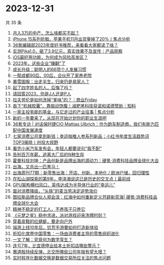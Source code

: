 # 2023-12-31

共 35 条

<!-- BEGIN 36KR -->
<!-- 最后更新时间 2023-12-31 03:02:11 +0800 -->
1. [月入3万的中产，怎么啥都买不起？](https://36kr.com/p/2582697693652354)
1. [iPhone 15系列折戟，苹果手机11月出货量掉了20%丨焦点分析](https://36kr.com/p/2579960488781444)
1. [36氪编辑部2023年度好书推荐，来看看大家都读了啥？](https://36kr.com/p/2581258903774597)
1. [实测Pika1.0，砸了3.9亿元，真实效果不及宣传｜产品观察](https://36kr.com/p/2581571099501953)
1. [iOS最好用功能，为何成为风险高发区？](https://36kr.com/p/2581674014367877)
1. [2023年，这些企业“赚翻”了](https://36kr.com/p/2582551862730629)
1. [成长升级：聪明人的66项个人发展习惯](https://36kr.com/p/2555774913927301)
1. [一帮成都90后、00后，合伙开了家养老院](https://36kr.com/p/2582486101026182)
1. [暴雪国服：出走半生，归来仍是易家人？](https://36kr.com/p/2582462034110083)
1. [起了四字姓名的人，后悔了吗？](https://36kr.com/p/2582549984224905)
1. [请回答2023，你是J人还是P人](https://36kr.com/p/2581796946929024)
1. [拉夫劳伦是如何洗掉“爹味”的？｜商业Friday](https://36kr.com/p/2574799443961222)
1. [吞下“机械胶囊”、靠振动饱腹！减肥黑科技获诺和诺德赞助｜知料](https://36kr.com/p/2582749844661632)
1. [一家主投氢能的基金，与它走过的产业往事 | 焦点分析](https://36kr.com/p/2580014265591176)
1. [新的一年要来了，从现在开始计划你的职业生涯吧](https://36kr.com/p/2582495518992006)
1. [36氪专访 | 对话保时捷CIO Mattias Ulbrich：作为跑车制造商，我们有能力匹配中国发展速度](https://36kr.com/p/2581669384414592)
1. [七家消费公司拿到新钱；幸运咖推人参系列新品；小红书年度生活趋势词TOP3揭晓丨创投大视野](https://36kr.com/p/2580207906448773)
1. [看完小米汽车发布会，年轻人都要说句“我不配”](https://36kr.com/p/2581083885430404)
1. [告别百万年薪，逃离大厂后的N种生存](https://36kr.com/p/2582500771882377)
1. [霍曼科技刘坤：产品创新是品牌出海的源动力｜硬氪·消费科技品牌全球化大会](https://36kr.com/p/2579978512622977)
1. [出海，又杀出一匹黑马！](https://36kr.com/p/2579042120836483)
1. [出海周刊77期｜新零售出海：开店、创新、本地化 / 欧洲户储，回归理性](https://36kr.com/p/2581687407011209)
1. [在松山湖探索的第9年，李泽湘说这已是历史的交叉点丨最前线](https://36kr.com/p/2579784338744961)
1. [GPU架构横扫风口，英伟达成为半导体行业的“幸运儿”](https://36kr.com/p/2582554730636937)
1. [面对消费降级，“头铁”的麦当劳决定逆势涨价](https://36kr.com/p/2581164958802053)
1. [图拉斯品牌合伙人郑会滨：红海中如何重新定义开辟新蓝海| 硬氪·消费科技品牌全球化大会](https://36kr.com/p/2581529765848454)
1. [精神不稳定的打工人，不养孩子只养它](https://36kr.com/p/2581234111473282)
1. [《元梦之星》稳中求进，派对游戏迎来洗牌时刻？](https://36kr.com/p/2581900017837441)
1. [穿着皮鞋的红蜻蜓，要走向户外](https://36kr.com/p/2580436844488320)
1. [端游上线10年后，饥荒手游要如何打造新体验](https://36kr.com/p/2581888576742787)
1. [折扣化席卷中国零售：一场由消费者主导的零售组织进化](https://36kr.com/p/2581788057413257)
1. [一文了解：究竟何为数字孪生？](https://36kr.com/p/2520691722790407)
1. [连亏7年，比宜德停业给本土折扣店哪些警示？](https://36kr.com/p/2581837260891528)
1. [赛道股持续反弹，北交所哪些公司年报有望大增？](https://36kr.com/p/2580393620285059)
1. [实时程序化数据交换是数据交易所应关注的焦点问题](https://36kr.com/p/2581983981413761)
<!-- END 36KR -->